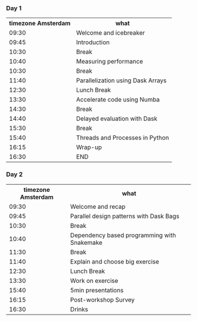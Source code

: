 <div class="row">
  <div class="col-md-6">
    <h3>Day 1</h3>
    <table class="table table-striped">
      <tr> <th>timezone Amsterdam</th> <th>what</th></tr>
      <tr> <td>09:30</td>  <td>Welcome and icebreaker</td> </tr>
      <tr> <td>09:45</td>  <td>Introduction</td></tr>
      <tr> <td>10:30</td>  <td>Break</td></tr>
      <tr> <td>10:40</td>  <td>Measuring performance</td> </tr>
      <tr> <td>10:30</td>  <td>Break</td></tr>
      <tr> <td>11:40</td>  <td>Parallelization using Dask Arrays</td> </tr>
      <tr> <td>12:30</td>  <td>Lunch Break</td></tr>
      <tr> <td>13:30</td>  <td>Accelerate code using Numba</td> </tr>
      <tr> <td>14:30</td>  <td>Break</td></tr>
      <tr> <td>14:40</td>  <td>Delayed evaluation with Dask</td> </tr>
      <tr> <td>15:30</td>  <td>Break</td></tr>
      <tr> <td>15:40</td>  <td>Threads and Processes in Python</td> </tr>
      <tr> <td>16:15</td>  <td>Wrap-up</td> </tr>
      <tr> <td>16:30</td>  <td>END</td> </tr>
    </table>
  </div>
  <div class="col-md-6">
    <h3>Day 2</h3>
    <table class="table table-striped">
      <tr> <th>timezone Amsterdam</th> <th>what</th></tr>
      <tr> <td>09:30</td>  <td>Welcome and recap</td> </tr>
      <tr> <td>09:45</td>  <td>Parallel design patterns with Dask Bags</td></tr>
      <tr> <td>10:30</td>  <td>Break</td></tr>
      <tr> <td>10:40</td>  <td>Dependency based programming with Snakemake</td> </tr>
      <tr> <td>11:30</td>  <td>Break</td></tr>
      <tr> <td>11:40</td>  <td>Explain and choose big exercise</td></tr>
      <tr> <td>12:30</td>  <td>Lunch Break</td></tr>
      <tr> <td>13:30</td>  <td>Work on exercise</td></tr>
      <tr> <td>15:40</td>  <td>5min presentations</td></tr>
      <tr> <td>16:15</td>  <td>Post-workshop Survey</td> </tr>
      <tr> <td>16:30</td>  <td>Drinks</td> </tr>
    </table>
  </div>
</div>
